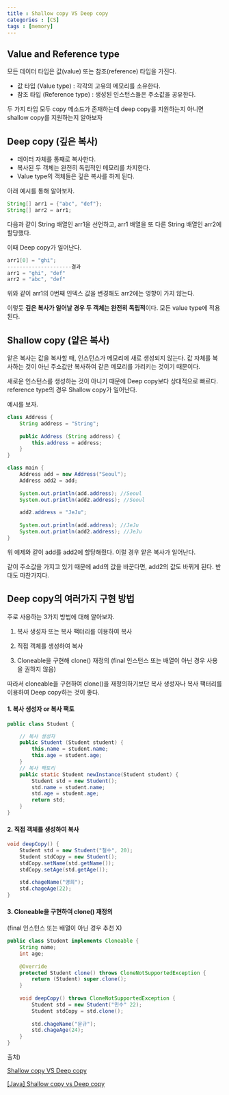 ```yaml
---
title : Shallow copy VS Deep copy
categories : [CS]
tags : [memory]
---
```


## Value and Reference type

모든 데이터 타입은 값(value) 또는 참조(reference) 타입을 가진다.

- 값 타입 (Value type) : 각각의 고유의 메모리를 소유한다.
- 참조 타입 (Reference type) : 생성된 인스턴스들은 주소값을 공유한다.

두 가지 타입 모두 copy 메소드가 존재하는데 deep copy를 지원하는지 아니면 shallow copy를 지원하는지 알아보자

## Deep copy (깊은 복사)

- 데이터 자체를 통째로 복사한다.
- 복사된 두 객체는 완전히 독립적인 메모리를 차지한다.
- Value type의 객체들은 깊은 복사를 하게 된다.

아래 예시를 통해 알아보자.

```java
String[] arr1 = {"abc", "def"};
String[] arr2 = arr1;
```

다음과 같이 String 배열인 arr1을 선언하고, arr1 배열을 또 다른 String 배열인 arr2에 할당했다.

이때 Deep copy가 일어난다.

```java
arr1[0] = "ghi";
---------------------결과
arr1 = "ghi", "def"
arr2 = "abc", "def"    
```

위와 같이 arr1의 0번째 인덱스 값을 변경해도 arr2에는 영향이 가지 않는다.

이렇듯 **깊은 복사가 일어날 경우 두 객체는 완전히 독립적**이다. 모든 value type에 적용된다.

## Shallow copy (얕은 복사)

앝은 복사는 값을 복사할 때, 인스턴스가 메모리에 새로 생성되지 않는다. 값 자체를 복사하는 것이 아닌 주소값만 복사하여 같은 메모리를 가리키는 것이기 때문이다.

새로운 인스턴스를 생성하는 것이 아니기 때문에 Deep copy보다 상대적으로 빠르다. reference type의 경우 Shallow copy가 일어난다.

예시를 보자.

```java
class Address {
    String address = "String";
    
    public Address (String address) {
        this.address = address;
    }
}
```

```java
class main {
    Address add = new Address("Seoul");
    Address add2 = add;
    
    System.out.println(add.address); //Seoul
    System.out.println(add2.address); //Seoul
    
    add2.address = "JeJu";
    
    System.out.println(add.address); //JeJu
    System.out.println(add2.address); //JeJu
}
```

위 예제와 같이 add를 add2에 할당해줬다. 이럴 경우 얕은 복사가 일어난다.

같이 주소값을 가지고 있기 때문에 add의 값을 바꾼다면, add2의 값도 바뀌게 된다. 반대도 마찬가지다.

## Deep copy의 여러가지 구현 방법

주로 사용하는 3가지 방법에 대해 알아보자.

1. 복사 생성자 또는 복사 팩터리를 이용하여 복사

2. 직접 객체를 생성하여 복사

3. Cloneable을 구현해 clone() 재정의 (final 인스턴스 또는 배열이 아닌 경우 사용을 권하지 않음)

따라서 cloneable을 구현하여 clone()을 재정의하기보단 복사 생성자나 복사 팩터리를 이용하여 Deep copy하는 것이 좋다.

#### 1. 복사 생성자 or 복사 팩토

   ```java
   public class Student {
   
       // 복사 생성자
       public Student (Student student) {
           this.name = student.name;
           this.age = student.age;
       }
       // 복사 팩토리
       public static Student newInstance(Student student) {
           Student std = new Student();
           std.name = student.name;
           std.age = student.age;
           return std;
       }
   }
   ```

#### 2. 직접 객체를 생성하여 복사

```java
void deepCopy() {
    Student std = new Student("철수", 20);
    Student stdCopy = new Student();
    stdCopy.setName(std.getName());
    stdCopy.setAge(std.getAge());
    
    std.chageName("영희");
   	std.chageAge(22);
}
```

#### 3. Cloneable을 구현하여 clone() 재정의

(final 인스턴스 또는 배열이 아닌 경우 추천 X)

```java
public class Student implements Cloneable {
    String name;
    int age;
    
    @Override
    protected Student clone() throws CloneNotSupportedException {
        return (Student) super.clone();
    }
    
    void deepCopy() throws CloneNotSupportedException {
        Student std = new Student("민수" 22);
        Student stdCopy = std.clone();
        
        std.chageName("문규");
        std.chageAge(24);
    }
}
```



출처) 

[Shallow copy VS Deep copy](https://velog.io/@ellyheetov/Shallow-Copy-VS-Deep-Copy)

[[Java] Shallow copy vs Deep copy](https://jackjeong.tistory.com/entry/Java-Shallow-copy%EC%96%95%EC%9D%80-%EB%B3%B5%EC%82%AC-vs-Deep-copy%EA%B9%8A%EC%9D%80-%EB%B3%B5%EC%82%AC)